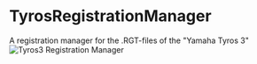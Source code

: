 # TyrosRegistrationManager
A registration manager for the .RGT-files of the "Yamaha Tyros 3"
![Tyros3 Registration Manager ](https://image.jimcdn.com/app/cms/image/transf/dimension=1280x10000:format=jpg/path/s349acb612f87a48b/image/i607d3cbd9038bdb5/version/1523913149/image.jpg)
